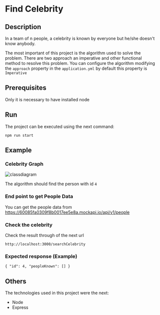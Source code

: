# Find Celebrity

## Description

In a team of n people, a celebrity is known by everyone but he/she doesn't know anybody.

The most important of this project is the algorithm used to solve the problem. There are two approach an imperative
and other functional method to resolve this problem. You can configure the algorithm modifying the `approach` property in
the `application.yml` by default this property is `Imperative`

## Prerequisites

Only it is necessary to have installed node

## Run

The project can be executed using the next command:

`npm run start`

## Example

### Celebrity Graph

![classdiagram](https://raw.githubusercontent.com/migvz/node_find_celebrity/main/images/graph.png)

The algorithm should find the person with id `4` 

### End point to get People Data

You can get the people data from https://60085fa0309f8b0017ee5e8a.mockapi.io/api/v1/people

### Check the celebrity

Check the result through of the next url

`http://localhost:3000/searchCelebrity`

### Expected response (Example)
`
{
    "id": 4,
    "peopleKnown": []
}
`
## Others

The technologies used in this project were the next:

* Node
* Express
